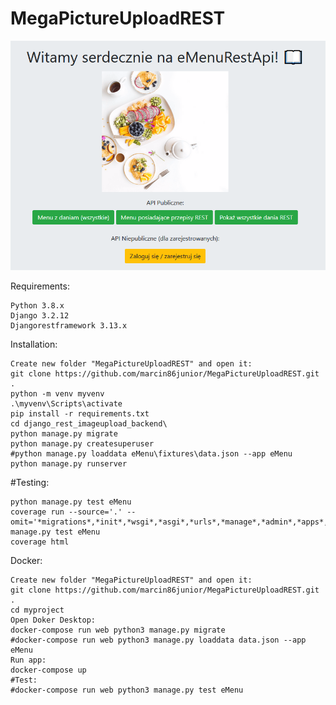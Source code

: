 MegaPictureUploadREST
===========

![alt text](https://github.com/marcin86junior/EmenuRESTAPI/blob/main/readme.PNG?raw=true)

Requirements:

	Python 3.8.x
	Django 3.2.12
	Djangorestframework 3.13.x

Installation:

	Create new folder "MegaPictureUploadREST" and open it:
	git clone https://github.com/marcin86junior/MegaPictureUploadREST.git .
	python -m venv myvenv
	.\myvenv\Scripts\activate
	pip install -r requirements.txt
	cd django_rest_imageupload_backend\
	python manage.py migrate
	python manage.py createsuperuser
	#python manage.py loaddata eMenu\fixtures\data.json --app eMenu
	python manage.py runserver 

#Testing:

	python manage.py test eMenu
	coverage run --source='.' --omit='*migrations*,*init*,*wsgi*,*asgi*,*urls*,*manage*,*admin*,*apps*,*settings*,*test*,*seriali*' manage.py test eMenu
	coverage html

Docker:

	Create new folder "MegaPictureUploadREST" and open it:
	git clone https://github.com/marcin86junior/MegaPictureUploadREST.git .
	cd myproject
	Open Doker Desktop:
	docker-compose run web python3 manage.py migrate
	#docker-compose run web python3 manage.py loaddata data.json --app eMenu
	Run app:
	docker-compose up
	#Test:
	#docker-compose run web python3 manage.py test eMenu
